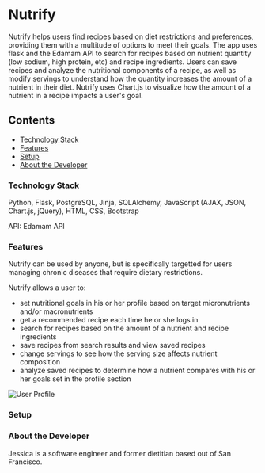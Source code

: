 # Nutrify 

  Nutrify helps users find recipes based on diet restrictions and preferences, providing them with a multitude of options to meet their goals. The app uses flask and the Edamam API to search for recipes based on nutrient quantity (low sodium, high protein, etc) and recipe ingredients. Users can save recipes and analyze the nutritional components of a recipe, as well as modify servings to understand how the quantity increases the amount of a nutrient in their diet. Nutrify uses Chart.js to visualize how the amount of a nutrient in a recipe impacts a user's goal.

## Contents
* [Technology Stack](#technology-stack)
* [Features](#features)
* [Setup](#setup)
* [About the Developer](#about-the-developer)

### Technology Stack

Python, Flask, PostgreSQL, Jinja, SQLAlchemy, JavaScript (AJAX, JSON, Chart.js, jQuery), HTML, CSS, Bootstrap  

API: Edamam API        

### Features
Nutrify can be used by anyone, but is specifically targetted for users managing chronic diseases that require dietary restrictions.

Nutrify allows a user to: 
* set nutritional goals in his or her profile based on target micronutrients and/or macronutrients
* get a recommended recipe each time he or she logs in 
* search for recipes based on the amount of a nutrient and recipe ingredients
* save recipes from search results and view saved recipes 
* change servings to see how the serving size affects nutrient composition 
* analyze saved recipes to determine how a nutrient compares with his or her goals set in the profile section 

![User Profile](Users/Jessica/src/project/static/profile.png)





###  Setup 


### About the Developer
Jessica is a software engineer and former dietitian based out of San Francisco. 
